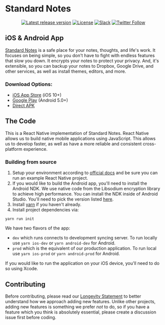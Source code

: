 # Standard Notes

<div align="center">

[![Latest release version](https://img.shields.io/github/v/release/standardnotes/mobile)](https://github.com/standardnotes/mobile/releases)
[![License](https://img.shields.io/github/license/standardnotes/mobile?color=blue)](https://github.com/standardnotes/mobile/blob/master/LICENSE)
[![Slack](https://img.shields.io/badge/slack-standardnotes-CC2B5E.svg?style=flat&logo=slack)](https://standardnotes.com/slack)
[![Twitter Follow](https://img.shields.io/badge/follow-%40standardnotes-blue.svg?style=flat&logo=twitter)](https://twitter.com/standardnotes)

</div>

## iOS & Android App

[Standard Notes](https://standardnotes.com) is a safe place for your notes, thoughts, and life's work. It focuses on being simple, so you don't have to fight with endless features that slow you down. It encrypts your notes to protect your privacy. And, it's extensible, so you can backup your notes to Dropbox, Google Drive, and other services, as well as install themes, editors, and more.

### Download Options:

- [iOS App Store](https://itunes.apple.com/us/app/standard-notes/id1285392450?mt=8) (iOS 10+)
- [Google Play](https://play.google.com/store/apps/details?id=com.standardnotes) (Android 5.0+)
- [Direct APK](https://github.com/standardnotes/mobile/releases)

## The Code

This is a React Native implementation of Standard Notes. React Native allows us to build native mobile applications using JavaScript. This allows us to develop faster, as well as have a more reliable and consistent cross-platform experience.

### Building from source

1. Setup your environment according to [official docs](https://reactnative.dev/docs/environment-setup) and be sure you can run an example React Native project.
2. If you would like to build the Android app, you'll need to install the Android NDK. We use native code from the Libsodium encryption library to achieve high performance. You can install the NDK inside of Android Studio. You'll need to pick the version listed [here](https://github.com/standardnotes/react-native-sodium/blob/master/android/build.gradle#L47).
3. Install [yarn](https://yarnpkg.com/) if you haven't already.
4. Install project dependencies via:

```shell
yarn run init
```

We have two flavors of the app:

- `dev` which runs connects to development syncing server. To run locally use `yarn ios-dev` or `yarn android-dev` for Android.
- `prod` which is the equivalent of our production application. To run local use `yarn ios-prod` or `yarn android-prod` for Android.

If you would like to run the application on your iOS device, you'll need to do so using Xcode.

## Contributing

Before contributing, please read our [Longevity Statement](https://standardnotes.com/longevity) to better understand how we approach adding new features. Unlike other projects, adding new features is something we prefer _not_ to do, so if you have a feature which you think is absolutely essential, please create a discussion issue first before coding.
